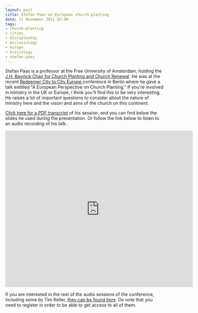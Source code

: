 ```yaml
---
layout: post
title: Stefan Paas on European church planting
date: 11 November 2011 07:09
tags:
- church-planting
- cities
- discipleship
- ecclesiology
- europe
- missiology
- stefan-paas
---
```

<p>Stefan Paas is a professor at the Free University of Amsterdam, holding the <a href="http://www.godgeleerdheid.vu.nl/nl/organisatie/medewerkers/wetenschappelijk-personeel-m-s/paas.asp">J.H. Bavinck Chair for Church Planting and Church Renewal</a>. He was at the recent <a href="http://www.citytocityeurope.com">Redeemer City to City Europe </a>conference in Berlin where he gave a talk entitled "A European Perspective on Church Planting." If you're involved in ministry in the UK or Europe, I think you'll find this to be very interesting. He raises a lot of important questions to consider about the nature of ministry here and the vision and aims of the church on this continent.</p>

[Click here for a PDF transcript](http://www.citytocityeurope.com/images/stories/Church%20Planting%20in%20the%20Secular%20City1%20kopie.pdf) of his session, and you can find below the slides he used during the presentation. Or follow the link below to listen to an audio recording of his talk.

<div id="__ss_9979768" style="width: 595px;"><a href="http://www.slideshare.net/RedeemerCTC/european-perspective-on-urban-church-plantingberlin-oct2011" target="_blank"></a><iframe width="595" height="497" scrolling="no" marginheight="0" marginwidth="0" frameborder="0" src="http://www.slideshare.net/slideshow/embed_code/9979768?rel=0"></iframe></div>

If you are interested in the rest of the audio sessions of the conference, including some by Tim Keller, <a href="http://citytocityeurope.com/resources/audio">they can be found here</a>. Do note that you need to register in order to be able to get access to all of them.
